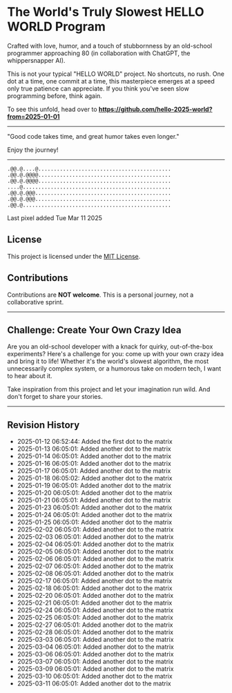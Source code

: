 # The World's Truly Slowest HELLO WORLD Program

Crafted with love, humor, and a touch of stubbornness by an old-school programmer approaching 80 (in collaboration with ChatGPT, the whippersnapper AI).

This is not your typical "HELLO WORLD" project. No shortcuts, no rush. One dot at a time, one commit at a time, this masterpiece emerges at a speed only true patience can appreciate. If you think you've seen slow programming before, think again.

To see this unfold, head over to **https://github.com/hello-2025-world?from=2025-01-01**

---

"Good code takes time, and great humor takes even longer."

Enjoy the journey!

---
```raw
.@@.@....@...........................................
.@@.@.@@@@...........................................
.@@.@.@@@@...........................................
....@................................................
.@@.@.@@@............................................
.@@.@.@@@............................................
.@@.@................................................
```
Last pixel added Tue Mar 11 2025

## License

This project is licensed under the [MIT License](https://opensource.org/licenses/MIT).

## Contributions

Contributions are **NOT welcome**. This is a personal journey, not a collaborative sprint.

---

## Challenge: Create Your Own Crazy Idea

Are you an old-school developer with a knack for quirky, out-of-the-box experiments? Here's a challenge for you: come up with your own crazy idea and bring it to life! Whether it's the world's slowest algorithm, the most unnecessarily complex system, or a humorous take on modern tech, I want to hear about it.

Take inspiration from this project and let your imagination run wild. And don't forget to share your stories.

---

## Revision History

- 2025-01-12 06:52:44: Added the first dot to the matrix
- 2025-01-13 06:05:01: Added another dot to the matrix
- 2025-01-14 06:05:01: Added another dot to the matrix
- 2025-01-16 06:05:01: Added another dot to the matrix
- 2025-01-17 06:05:01: Added another dot to the matrix
- 2025-01-18 06:05:02: Added another dot to the matrix
- 2025-01-19 06:05:01: Added another dot to the matrix
- 2025-01-20 06:05:01: Added another dot to the matrix
- 2025-01-21 06:05:01: Added another dot to the matrix
- 2025-01-23 06:05:01: Added another dot to the matrix
- 2025-01-24 06:05:01: Added another dot to the matrix
- 2025-01-25 06:05:01: Added another dot to the matrix
- 2025-02-02 06:05:01: Added another dot to the matrix
- 2025-02-03 06:05:01: Added another dot to the matrix
- 2025-02-04 06:05:01: Added another dot to the matrix
- 2025-02-05 06:05:01: Added another dot to the matrix
- 2025-02-06 06:05:01: Added another dot to the matrix
- 2025-02-07 06:05:01: Added another dot to the matrix
- 2025-02-08 06:05:01: Added another dot to the matrix
- 2025-02-17 06:05:01: Added another dot to the matrix
- 2025-02-18 06:05:01: Added another dot to the matrix
- 2025-02-20 06:05:01: Added another dot to the matrix
- 2025-02-21 06:05:01: Added another dot to the matrix
- 2025-02-24 06:05:01: Added another dot to the matrix
- 2025-02-25 06:05:01: Added another dot to the matrix
- 2025-02-27 06:05:01: Added another dot to the matrix
- 2025-02-28 06:05:01: Added another dot to the matrix
- 2025-03-03 06:05:01: Added another dot to the matrix
- 2025-03-04 06:05:01: Added another dot to the matrix
- 2025-03-06 06:05:01: Added another dot to the matrix
- 2025-03-07 06:05:01: Added another dot to the matrix
- 2025-03-09 06:05:01: Added another dot to the matrix
- 2025-03-10 06:05:01: Added another dot to the matrix
- 2025-03-11 06:05:01: Added another dot to the matrix
